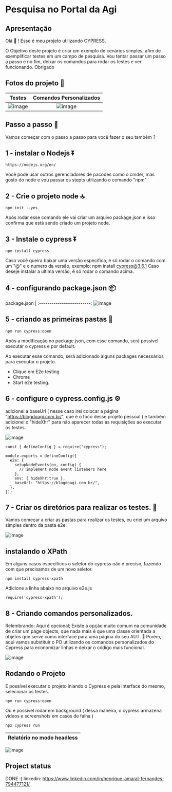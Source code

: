 # Pesquisa no Portal da Agi

 ## Apresentação

Olá :wave: ! Esse é meu projeto utilizando CYPRESS. 

O Objetivo deste projeto é criar um exemplo de cenários simples, afim de exemplificar testes em um campo de pesquisa. 
Vou tentar passar um passo a passo e no fim, deixar os comandos para rodar os testes e ver funcionando. Obrigado


## Fotos do projeto 📸

Testes           |   Comandos Personalizados           | 
:-------------------------: | :-------------------------:
![image](https://github.com/user-attachments/assets/f17bd723-ab53-45f7-8a0f-395a9ef9e33b) | ![image](https://github.com/user-attachments/assets/c8657137-e45c-4198-970d-1f54a8d3367c)


## Passo a passo :foot:

Vamos começar com o passo a passo para você fazer o seu também ?


<!-- Already a pro? Just edit this README.md and make it your own. Want to make it easy? [Use the template at the bottom](#editing-this-readme)! -->

## 1 - instalar o Nodejs ⏬

```
https://nodejs.org/en/
```
Você pode usar outros gerenciadores de pacodes como o cmder, mas gosto do node e vou passar os stepts utilizando o comando "npm"

## 2 - Crie o projeto node 🔝

```
npm init --yes

```
Após rodar esse comando ele vai criar um arquivo package.json e isso confirma que está sendo criado um projeto node. 


## 3 - Instale o cypress ⏬

```
npm install cypress

```
Caso você queira baixar uma versão específica, é só rodar o comando com um "@" e o numero da versão, exemplo: npm install cypress@3.6.1
Caso deseje instalar a ultima versão, é só rodar o comando acima. 


## 4 - configurando package.json 📦

package.json               | 
:-------------------------:
![image](https://github.com/user-attachments/assets/ef2d4953-0e01-4108-9c07-07df94fc4b79)


## 5 - criando as primeiras pastas :open_file_folder:

```
npm run cypress:open
```

Após a modificação no package.json, com esse comando, será possível executar o cypress e por default.

Ao executar esse comando, será adicionado alguns packages necessários para executar o projeto. 
* Clique em E2e testing 
* Chrome
* Start e2e testing.

## 6 - configure o cypress.config.js ⚙️

adicionei a baseUrl ( nesse caso irei colocar a página "https://blogdoagi.com.br/", que é o foco desse projeto pessoal ) e também adicionei o "hideXhr" para não aparecer todas as requisições ao executar os testes. 

![image](https://github.com/user-attachments/assets/2fea4e8d-def9-4663-9015-5c02219e8b1a)



```
const { defineConfig } = require("cypress");

module.exports = defineConfig({
  e2e: {
    setupNodeEvents(on, config) {
      // implement node event listeners here
    },
    env: { hideXhr:true },
    baseUrl: "https://blogdoagi.com.br/",
  },
});

```


## 7 - Criar os diretórios para realizar os testes. 📁

Vamos começar a criar as pastas para realizar os testes, eu criei um arquivo simples dentro da pasta e2e: 

![image](https://github.com/user-attachments/assets/4530831e-8380-495f-a605-2e197c18391e)

## instalando o XPath

Em alguns casos específicos o seletor do cypress não é preciso, fazendo com que precisamos de um novo seletor. 

```
npm install cypress-xpath
```
Adicione a linha abaixo no arquivo e2e.js

```
require('cypress-xpath');
```

## 8 - Criando comandos personalizados. 

Relembrando: Aqui é opcional; 
Existe a opção muito comum na comunidade de criar um page objects, que nada mais é que uma classe orientada a objetos que serve como interface para uma página do seu AUT. 🙂
Porém, aqui vamos substituir o PO utilizando os comandos personalizados do Cypress para economizar linhas e deixar o código mais funcional. 


![image](https://github.com/user-attachments/assets/7c4443e3-6f63-4660-87c8-d9192bb1b436)


## Rodando o Projeto

É possível executar o projeto iniando o Cypress e pela interface do mesmo, selecionar os testes.
```
npm run cypress:open
```

Ou é possível rodar em background ( dessa maneira, o cypress armazena videos e screenshots em casos de falha ) 

```
npx cypress run 
```
Relatório no modo headless         | 
:-------------------------: | 
![image](https://github.com/user-attachments/assets/5c0bf51c-b188-46b4-857b-8eb141f454bb)



## Project status
DONE :)
linkedin: https://www.linkedin.com/in/henrique-amaral-fernandes-794477121/
